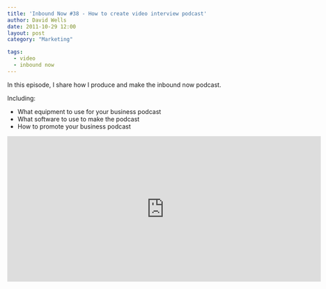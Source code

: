 ```yaml
---
title: 'Inbound Now #38 - How to create video interview podcast'
author: David Wells
date: 2011-10-29 12:00
layout: post
category: "Marketing"

tags:
  - video
  - inbound now
---
```


In this episode, I share how I produce and make the inbound now podcast.

Including:

*   What equipment to use for your business podcast
*   What software to use to make the podcast
*   How to promote your business podcast

<iframe width="720" height="335" src="http://www.youtube.com/embed/Szk_NOl0Joc" frameborder="0" allowfullscreen=""></iframe>
